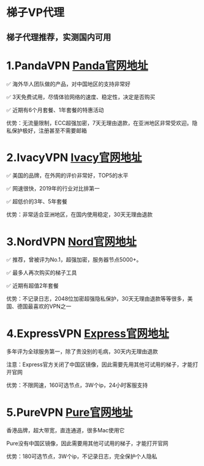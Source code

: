 # 梯子VP代理

## 梯子代理推荐，实测国内可用

# 1.PandaVPN [Panda官网地址](https://www.panhdpe.xyz/r/22216799)
✅ 海外华人团队做的产品，对中国地区的支持非常好

✅ 3天免费试用，尽情体验网络的速度、稳定性，决定是否购买

✅ 近期有6个月套餐、1年套餐的特惠活动

优势：无流量限制，ECC超强加密，7天无理由退款，在亚洲地区非常受欢迎。隐私保护极好，注册甚至不需要邮箱

# 2.IvacyVPN [Ivacy官网地址](https://www.ivacykodi.com/easter-deal-2020/?aff=91814&data1=gitlilu&data2=vp)
✅ 美国的品牌，在外网的评价非常好，TOP5的水平

✅ 网速很快，2019年的行业对比排第一

✅ 超低价的3年、5年套餐

优势：非常适合亚洲地区，在国内使用稳定，30天无理由退款

# 3.NordVPN   [Nord官网地址](https://go.nordlocker.net/aff_c?offer_id=15&aff_id=38201&url_id=6063&aff_sub=gitlilu&aff_click_id=vp)
✅ 推荐，曾被评为No.1，超强加密，服务器节点5000+。

✅ 最多人再次购买的梯子工具

✅ 近期有超值2年套餐

优势：不记录日志，2048位加密超强隐私保护，30天无理由退款等等很多，美国、德国最喜欢的VPN之一

# 4.ExpressVPN [Express官网地址](https://www.xvbelink.com/?a_fid=tizi_vpn&chan=gitlilu&data1=vp)
多年评为全球服务第一，除了贵没别的毛病，30天内无理由退款

注意：Express官方关闭了中国区镜像，因此需要先用其他可试用的梯子，才能打开官网

优势：不限网速，160可选节点，3W个ip，24小时客服支持


# 5.PureVPN [Pure官网地址](https://billing.purevpn.com/aff.php?aff=42611&data1=gitlilu&data2=vp)
香港品牌，超大带宽，直连通道，很多Mac使用它

Pure没有中国区镜像，因此需要用其他可试用的梯子，才能打开官网

优势：180可选节点，3W个ip，不记录日志，完全保护个人隐私
